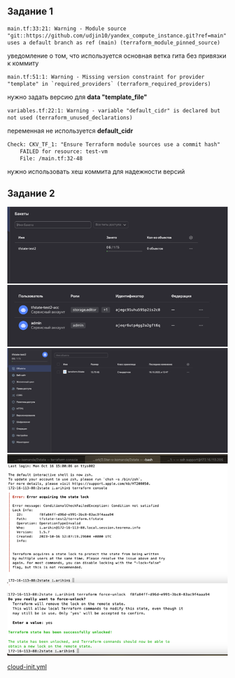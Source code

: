 ## Задание 1
```
main.tf:33:21: Warning - Module source "git::https://github.com/udjin10/yandex_compute_instance.git?ref=main" uses a default branch as ref (main) (terraform_module_pinned_source) 
```

уведомление о том, что используется основная ветка гита без привязки к коммиту
```
main.tf:51:1: Warning - Missing version constraint for provider "template" in `required_providers` (terraform_required_providers)
```

нужно задать версию для **data "template_file"**
```
variables.tf:22:1: Warning - variable "default_cidr" is declared but not used (terraform_unused_declarations)
```

переменная не используется **default_cidr**
```
Check: CKV_TF_1: "Ensure Terraform module sources use a commit hash"
	FAILED for resource: test-vm
	File: /main.tf:32-48
```
нужно использовать хеш коммита для надежности версий
## Задание 2
![!\[Alt text\](<img/!\[Alt text\](<img/Снимок экрана 2023-10-16 в 12.47.10.png>)>)](<img/Снимок экрана 2023-10-16 в 12.47.10.png>)
![!\[Alt text\](<img/!\[Alt text\](<img/Снимок экрана 2023-10-16 в 12.47.22.png>)>)](<img/Снимок экрана 2023-10-16 в 12.47.22.png>)
![!\[Alt text\](<img/!\[Alt text\](<img/Снимок экрана 2023-10-16 в 12.48.32.png>)>)](<img/Снимок экрана 2023-10-16 в 12.48.32.png>)
![!\[Alt text\](<img/!\[Alt text\](<img/Снимок экрана 2023-10-16 в 15.07.38.png>)>)](<img/Снимок экрана 2023-10-16 в 15.07.38.png>)
![!\[Alt text\](<img/!\[Alt text\](<img/Снимок экрана 2023-10-16 в 15.07.59.png>)>)](<img/Снимок экрана 2023-10-16 в 15.07.59.png>)






[cloud-init.yml](cloud-init.yml) 


